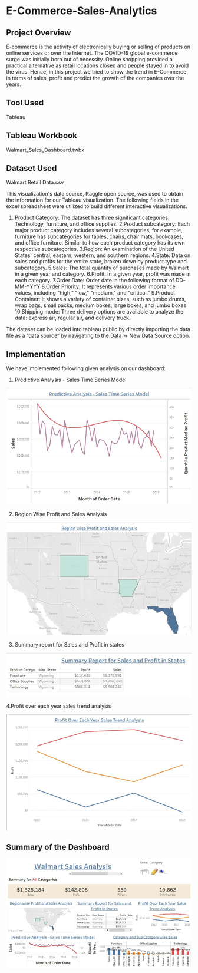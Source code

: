 # E-Commerce-Sales-Analytics

## Project Overview
E-commerce is the activity of electronically buying or selling of products on online services or over the Internet. The COVID-19 global e-commerce surge was initially born out of necessity. Online shopping provided a practical alternative as retail locations closed and people stayed in to avoid the virus. Hence, in this project we tried to show the trend in E-Commerce in terms of sales, profit and predict the growth of the companies over the years.

## Tool Used
Tableau

## Tableau Workbook
Walmart_Sales_Dashboard.twbx

## Dataset Used
Walmart Retail Data.csv

This visualization's data source, Kaggle open source, was used to obtain the information for our 
Tableau visualization. The following fields in the excel spreadsheet were utilized to build 
different interactive visualizations.
1. Product Category: The dataset has three significant categories. Technology, furniture, and 
office supplies.
2.Product subcategory: Each major product category includes several subcategories, for 
example, furniture has subcategories for tables, chairs, chair mats, bookcases, and office 
furniture. Similar to how each product category has its own respective subcategories.
3.Region: An examination of the United States' central, eastern, western, and southern 
regions.
4.State: Data on sales and profits for the entire state, broken down by product type and 
subcategory.
5.Sales: The total quantity of purchases made by Walmart in a given year and category.
6.Profit: In a given year, profit was made in each category.
7.Order Date: Order date in the following format of DD-MM-YYYY
8.Order Priority: It represents various order importance values, including "high," "low," 
"medium," and "critical."
9.Product Container: It shows a variety of container sizes, such as jumbo drums, wrap bags, 
small packs, medium boxes, large boxes, and jumbo boxes.
10.Shipping mode: Three delivery options are available to analyze the data: express air, 
regular air, and delivery truck.

The dataset can be loaded into tableau public by directly importing the data file as a “data
source” by navigating to the Data -> New Data Source option.


## Implementation
We have implemented following given analysis on our dashboard:

1. Predictive Analysis - Sales Time Series Model
 
![alt text](img/Predictive-Sales-Analysis.JPG) 

2. Region Wise Profit and Sales Analysis

![alt text](img/Region-Wise-Sales.JPG) 

3. Summary report for Sales and Profit in states

![alt text](img/Summary_Report.JPG) 

4.Profit over each year sales trend analysis

![alt text](img/Trend-Analysis.JPG) 

## Summary of the Dashboard

![alt text](img/Dashboard.JPG) 
